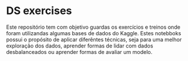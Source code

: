 # DS exercises

Este repositório tem com objetivo guardas os exercícios e treinos onde foram utilizandas algumas bases de dados do Kaggle.
Estes notebboks possui o propósito de aplicar diferêntes técnicas, seja para uma melhor exploração dos dados, aprender formas de lidar com dados desbalanceados ou aprender formas de avaliar um modelo.
